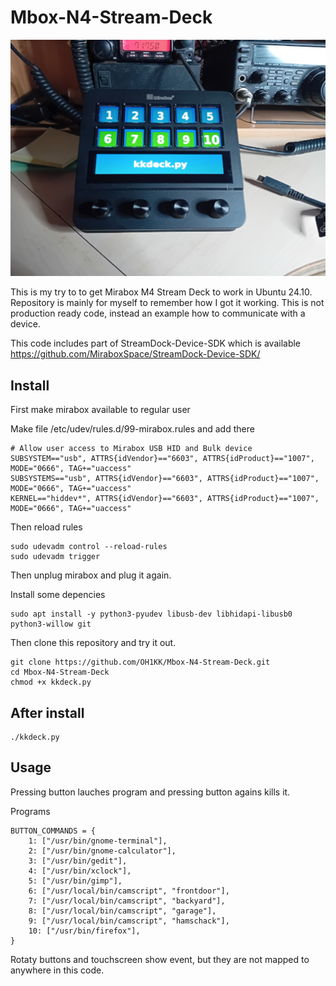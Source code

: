 # Mbox-N4-Stream-Deck

![Mbox-N4-Stream-Deck](https://raw.githubusercontent.com/OH1KK/Mbox-N4-Stream-Deck/refs/heads/main/img/Mbox-N4-Stream-Deck.jpg)

This is my try to to get Mirabox M4 Stream Deck to work in Ubuntu 24.10. Repository is mainly for myself to remember how I got it working. This is not production ready code, instead an example how to communicate with a device.

This code includes part of StreamDock-Device-SDK which is available https://github.com/MiraboxSpace/StreamDock-Device-SDK/

## Install

First make mirabox available to regular user

Make file /etc/udev/rules.d/99-mirabox.rules and add there
````
# Allow user access to Mirabox USB HID and Bulk device
SUBSYSTEM=="usb", ATTRS{idVendor}=="6603", ATTRS{idProduct}=="1007", MODE="0666", TAG+="uaccess"
SUBSYSTEMS=="usb", ATTRS{idVendor}=="6603", ATTRS{idProduct}=="1007", MODE="0666", TAG+="uaccess"
KERNEL=="hiddev*", ATTRS{idVendor}=="6603", ATTRS{idProduct}=="1007", MODE="0666", TAG+="uaccess"
````
Then reload rules

````
sudo udevadm control --reload-rules
sudo udevadm trigger
````
Then unplug mirabox and plug it again.

Install some depencies

````
sudo apt install -y python3-pyudev libusb-dev libhidapi-libusb0 python3-willow git
````

Then clone this repository and try it out.

````
git clone https://github.com/OH1KK/Mbox-N4-Stream-Deck.git
cd Mbox-N4-Stream-Deck
chmod +x kkdeck.py
````
## After install

````
./kkdeck.py
````

## Usage

Pressing button lauches program and pressing button agains kills it.

Programs
````
BUTTON_COMMANDS = {
    1: ["/usr/bin/gnome-terminal"],
    2: ["/usr/bin/gnome-calculator"],
    3: ["/usr/bin/gedit"],
    4: ["/usr/bin/xclock"],
    5: ["/usr/bin/gimp"],
    6: ["/usr/local/bin/camscript", "frontdoor"],
    7: ["/usr/local/bin/camscript", "backyard"],
    8: ["/usr/local/bin/camscript", "garage"],
    9: ["/usr/local/bin/camscript", "hamschack"],
    10: ["/usr/bin/firefox"],
}
````

Rotaty buttons and touchscreen show event, but they are not mapped to anywhere in this code.


